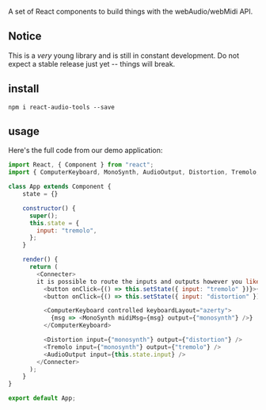 A set of React components to build things with the webAudio/webMidi API.

## Notice

This is a *very* young library and is still in constant development. Do not expect a stable release just yet -- things will break.

## install

`npm i react-audio-tools --save`

## usage

Here's the full code from our demo application:

```js
import React, { Component } from "react";
import { ComputerKeyboard, MonoSynth, AudioOutput, Distortion, Tremolo, Connecter } from "../lib";

class App extends Component {
	state = {}

	constructor() {
	  super();
	  this.state = {
	    input: "tremolo",
	  };
	}

	render() {
	  return (
	    <Connecter>
        it is possible to route the inputs and outputs however you like:
	      <button onClick={() => this.setState({ input: "tremolo" })}>{"synth -> tremolo -> output"}</button>
	      <button onClick={() => this.setState({ input: "distortion" })}>{"synth -> distortion -> output"}</button>

	      <ComputerKeyboard controlled keyboardLayout="azerty">
	        {msg => <MonoSynth midiMsg={msg} output={"monosynth"} />}
	      </ComputerKeyboard>

	      <Distortion input={"monosynth"} output={"distortion"} />
	      <Tremolo input={"monosynth"} output={"tremolo"} />
	      <AudioOutput input={this.state.input} />
	    </Connecter>
	  );
	}
}

export default App;


```